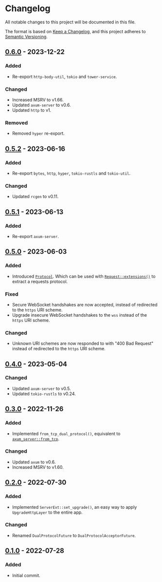 # Changelog

All notable changes to this project will be documented in this file.

The format is based on [Keep a Changelog](https://keepachangelog.com/en/1.0.0/), and this project
adheres to [Semantic Versioning](https://semver.org/spec/v2.0.0.html).

## [0.6.0] - 2023-12-22

### Added

- Re-export `http-body-util`, `tokio` and `tower-service`.

### Changed

- Increased MSRV to v1.66.
- Updated `axum-server` to v0.6.
- Updated `http` to v1.

### Removed

- Removed `hyper` re-export.

## [0.5.2] - 2023-06-16

### Added

- Re-export `bytes`, `http`, `hyper`, `tokio-rustls` and `tokio-util`.

### Changed

- Updated `rcgen` to v0.11.

## [0.5.1] - 2023-06-13

### Added

- Re-export `axum-server`.

## [0.5.0] - 2023-06-03

### Added

- Introduced
  [`Protocol`](https://docs.rs/axum-server-dual-protocol/0.5.0/axum_server_dual_protocol/enum.Protocol.html).
  Which can be used with
  [`Request::extensions()`](https://docs.rs/http/0.2.9/http/request/struct.Request.html#method.extensions)
  to extract a requests protocol.

### Fixed

- Secure WebSocket handshakes are now accepted, instead of redirected to the `https` URI scheme.
- Upgrade insecure WebSocket handshakes to the `wss` instead of the `https` URI scheme.

### Changed

- Unknown URI schemes are now responded to with "400 Bad Request" instead of redirected to the
  `https` URI scheme.

## [0.4.0] - 2023-05-04

### Changed

- Updated `axum-server` to v0.5.
- Updated `tokio-rustls` to v0.24.

## [0.3.0] - 2022-11-26

### Added

- Implemented `from_tcp_dual_protocol()`, equivalent to
  [`axum_server::from_tcp`](https://docs.rs/axum-server/0.4.4/axum_server/fn.from_tcp_rustls.html).

### Changed

- Updated `axum` to v0.6.
- Increased MSRV to v1.60.

## [0.2.0] - 2022-07-30

### Added

- Implemented `ServerExt::set_upgrade()`, an easy way to apply `UpgradeHttpLayer` to the entire app.

### Changed

- Renamed `DualProtocolFuture` to `DualProtocolAcceptorFuture`.

## [0.1.0] - 2022-07-28

### Added

- Initial commit.

[Unreleased]: https://github.com/daxpedda/axum-server-dual-protocol/compare/v0.6.0...main
[0.6.0]: https://github.com/daxpedda/axum-server-dual-protocol/compare/v0.5.2...v0.6.0
[0.5.2]: https://github.com/daxpedda/axum-server-dual-protocol/compare/v0.5.1...v0.5.2
[0.5.1]: https://github.com/daxpedda/axum-server-dual-protocol/compare/v0.5.0...v0.5.1
[0.5.0]: https://github.com/daxpedda/axum-server-dual-protocol/compare/v0.4.0...v0.5.0
[0.4.0]: https://github.com/daxpedda/axum-server-dual-protocol/compare/v0.3.0...v0.4.0
[0.3.0]: https://github.com/daxpedda/axum-server-dual-protocol/compare/v0.2.0...v0.3.0
[0.2.0]: https://github.com/daxpedda/axum-server-dual-protocol/compare/v0.1.0...v0.2.0
[0.1.0]: https://github.com/daxpedda/axum-server-dual-protocol/releases/tag/v0.1.0

